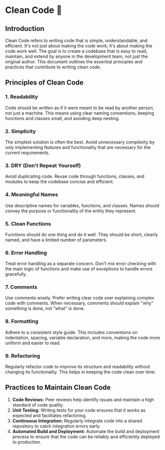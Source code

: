 # Clean Code 🫧

## Introduction

Clean Code refers to writing code that is simple, understandable, and efficient. It's not just about making the code work; it's about making the code work well. The goal is to create a codebase that is easy to read, maintain, and extend by anyone in the development team, not just the original author. This document outlines the essential principles and practices that contribute to writing clean code.

## Principles of Clean Code

### 1. Readability

Code should be written as if it were meant to be read by another person, not just a machine. This means using clear naming conventions, keeping functions and classes small, and avoiding deep nesting.

### 2. Simplicity

The simplest solution is often the best. Avoid unnecessary complexity by only implementing features and functionality that are necessary for the current requirements.

### 3. DRY (Don't Repeat Yourself)

Avoid duplicating code. Reuse code through functions, classes, and modules to keep the codebase concise and efficient.

### 4. Meaningful Names

Use descriptive names for variables, functions, and classes. Names should convey the purpose or functionality of the entity they represent.

### 5. Clean Functions

Functions should do one thing and do it well. They should be short, clearly named, and have a limited number of parameters.

### 6. Error Handling

Treat error handling as a separate concern. Don't mix error checking with the main logic of functions and make use of exceptions to handle errors gracefully.

### 7. Comments

Use comments wisely. Prefer writing clear code over explaining complex code with comments. When necessary, comments should explain "why" something is done, not "what" is done.

### 8. Formatting

Adhere to a consistent style guide. This includes conventions on indentation, spacing, variable declaration, and more, making the code more uniform and easier to read.

### 9. Refactoring

Regularly refactor code to improve its structure and readability without changing its functionality. This helps in keeping the code clean over time.

## Practices to Maintain Clean Code

1. **Code Reviews:** Peer reviews help identify issues and maintain a high standard of code quality.
2. **Unit Testing:** Writing tests for your code ensures that it works as expected and facilitates refactoring.
3. **Continuous Integration:** Regularly integrate code into a shared repository to catch integration errors early.
4. **Automated Build and Deployment:** Automate the build and deployment process to ensure that the code can be reliably and efficiently deployed to production.

